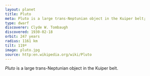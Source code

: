 ```yaml
---
layout: planet
title: Pluto
meta: Pluto is a large trans-Neptunian object in the Kuiper belt;
type: dwarf
discoverer: Clyde W. Tombaugh
discovered: 1930-02-18
orbit: 247 years
radius: 1161 km
tilt: 119º
image: pluto.jpg
source: http:en.wikipedia.org/wiki/Pluto
---
```


*Pluto* is a large trans-Neptunian object in the Kuiper belt.